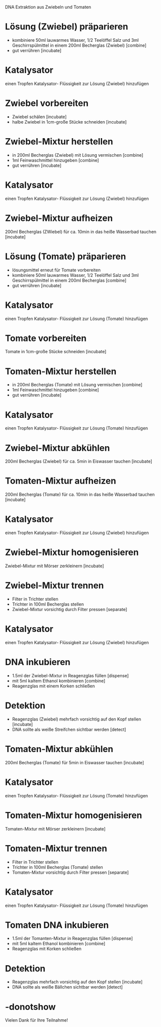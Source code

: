 DNA Extraktion aus Zwiebeln und Tomaten

# Lösung (Zwiebel) präparieren

 - kombiniere 50ml lauwarmes Wasser, 1/2 Teelöffel Salz und 3ml Geschirrspülmittel in einem 200ml Becherglas (Zwiebel) [combine]
 - gut verrühren [incubate]

# Katalysator

 einen Tropfen Katalysator- Flüssigkeit zur Lösung (Zwiebel) hinzufügen

# Zwiebel vorbereiten

 - Zwiebel schälen [incubate]
 - halbe Zwiebel in 1cm-große Stücke schneiden [incubate]

# Zwiebel-Mixtur herstellen

 - in 200ml Becherglas (Zwiebel) mit Lösung vermischen [combine]
 - 1ml Feinwaschmittel hinzugeben [combine]
 - gut verrühren [incubate]

# Katalysator

 einen Tropfen Katalysator- Flüssigkeit zur Lösung (Zwiebel) hinzufügen

# Zwiebel-Mixtur aufheizen

 200ml Becherglas (ZWiebel) für ca. 10min in das heiße Wasserbad tauchen [incubate]

# Lösung (Tomate) präparieren

 - lösungsmittel erneut für Tomate vorbereiten
 - kombiniere 50ml lauwarmes Wasser, 1/2 Teelöffel Salz und 3ml Geschirrspülmittel in einem 200ml Becherglas [combine]
 - gut verrühren [incubate]

# Katalysator

 einen Tropfen Katalysator- Flüssigkeit zur Lösung (Tomate) hinzufügen

# Tomate vorbereiten

 Tomate in 1cm-große Stücke schneiden [incubate]

# Tomaten-Mixtur herstellen

 - in 200ml Becherglas (Tomate) mit Lösung vermischen [combine]
 - 1ml Feinwaschmittel hinzugeben [combine]
 - gut verrühren [incubate]

# Katalysator

 einen Tropfen Katalysator- Flüssigkeit zur Lösung (Tomate) hinzufügen

# Zwiebel-Mixtur abkühlen

 200ml Becherglas (Zwiebel) für ca. 5min in Eiswasser tauchen [incubate]

# Tomaten-Mixtur aufheizen

 200ml Becherglas (Tomate) für ca. 10min in das heiße Wasserbad tauchen [incubate]

# Katalysator

 einen Tropfen Katalysator- Flüssigkeit zur Lösung (Zwiebel) hinzufügen

# Zwiebel-Mixtur homogenisieren

 Zwiebel-Mixtur mit Mörser zerkleinern [incubate]

# Zwiebel-Mixtur trennen

 - Filter in Trichter stellen
 - Trichter in 100ml Becherglas stellen
 - Zwiebel-Mixtur vorsichtig durch Filter pressen [separate]

# Katalysator

 einen Tropfen Katalysator- Flüssigkeit zur Lösung (Zwiebel) hinzufügen

# DNA inkubieren

 - 1.5ml der Zwiebel-Mixtur in Reagenzglas füllen [dispense]
 - mit 5ml kaltem Ethanol kombinieren [combine]
 - Reagenzglas mit einem Korken schließen

# Detektion
 
 - Reagenzglas (Zwiebel) mehrfach vorsichtig auf den Kopf stellen [incubate]
 - DNA sollte als weiße Streifchen sichtbar werden [detect]

# Tomaten-Mixtur abkühlen

 200ml Becherglas (Tomate) für 5min in Eiswasser tauchen [incubate]

# Katalysator

 einen Tropfen Katalysator- Flüssigkeit zur Lösung (Tomate) hinzufügen

# Tomaten-Mixtur homogenisieren

 Tomaten-Mixtur mit Mörser zerkleinern [incubate]

# Tomaten-Mixtur trennen

 - Filter in Trichter stellen
 - Trichter in 100ml Becherglas (Tomate) stellen
 - Tomaten-Mixtur vorsichtig durch Filter pressen [separate]

# Katalysator

 einen Tropfen Katalysator- Flüssigkeit zur Lösung (Tomate) hinzufügen

# Tomaten DNA inkubieren

 - 1.5ml der Tomanten-Mixtur in Reagenzglas füllen [dispense]
 - mit 5ml kaltem Ethanol kombinieren [combine]
 - Reagenzglas mit Korken schließen

# Detektion
 
 - Reagenzglas mehrfach vorsichtig auf den Kopf stellen [incubate]
 - DNA sollte als weiße Bällchen sichtbar werden [detect]

# -donotshow

 Vielen Dank für Ihre Teilnahme!
